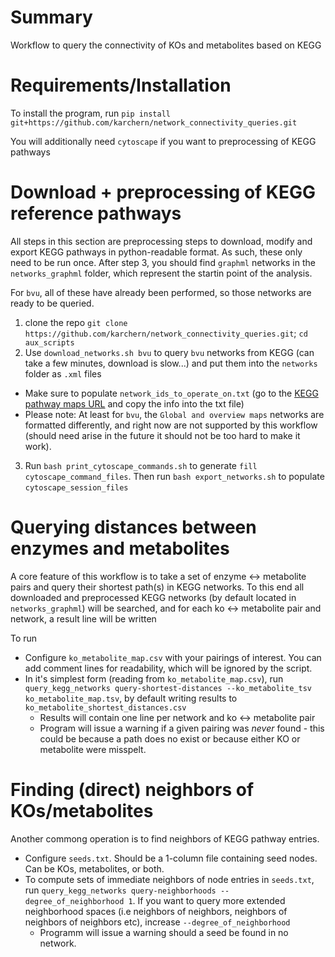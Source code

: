 # Summary

Workflow to query the connectivity of KOs and metabolites based on KEGG

# Requirements/Installation

To install the program, run `pip install git+https://github.com/karchern/network_connectivity_queries.git`

You will additionally need `cytoscape` if you want to preprocessing of KEGG pathways

# Download + preprocessing of KEGG reference pathways

All steps in this section are preprocessing steps to download, modify and export KEGG pathways in python-readable format. As such, these only need to be run once. After step 3, you should find `graphml` networks in the `networks_graphml` folder, which represent the startin point of the analysis.

For `bvu`, all of these have already been performed, so those networks are ready to be queried.

1. clone the repo `git clone https://github.com/karchern/network_connectivity_queries.git`; `cd aux_scripts`
2. Use `download_networks.sh bvu` to query `bvu` networks from KEGG (can take a few minutes, download is slow...) and put them into the `networks` folder as `.xml` files
  - Make sure to populate `network_ids_to_operate_on.txt` (go to the [KEGG pathway maps URL](https://www.genome.jp/kegg-bin/show_organism?menu_type=pathway_maps&org=bvu) and copy the info into the txt file)
  - Please note: At least for `bvu`, the `Global and overview maps` networks are formatted differently, and right now are not supported by this workflow (should need arise in the future it should not be too hard to make it work).
3. Run `bash print_cytoscape_commands.sh` to generate `fill cytoscape_command_files`. Then run `bash export_networks.sh` to populate `cytoscape_session_files`
   
# Querying distances between enzymes and metabolites

A core feature of this workflow is to take a set of enzyme <-> metabolite pairs and query their shortest path(s) in KEGG networks. To this end all downloaded and preprocessed KEGG networks (by default located in `networks_graphml`) will be searched, and for each ko <-> metabolite pair and network, a result line will be written

To run

- Configure `ko_metabolite_map.csv` with your pairings of interest. You can add comment lines for readability, which will be ignored by the script.
- In it's simplest form (reading from `ko_metabolite_map.csv`), run `query_kegg_networks query-shortest-distances --ko_metabolite_tsv ko_metabolite_map.tsv`, by default writing results to `ko_metabolite_shortest_distances.csv`
  - Results will contain one line per network and ko <-> metabolite pair
  - Program will issue a warning if a given pairing was _never_ found - this could be because a path does no exist or because either KO or metabolite were misspelt.

# Finding (direct) neighbors of KOs/metabolites

Another commong operation is to find neighbors of KEGG pathway entries. 

- Configure `seeds.txt`. Should be a 1-column file containing seed nodes. Can be KOs, metabolites, or both.
- To compute sets of immediate neighbors of node entries in `seeds.txt`, run `query_kegg_networks query-neighborhoods --degree_of_neighborhood 1`. If you want to query more extended neighborhood spaces (i.e neighbors of neighbors, neighbors of neighbors of neighbors etc), increase `--degree_of_neighborhood`
  - Programm will issue a warning should a seed be found in no network.
